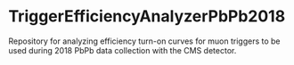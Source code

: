 # TriggerEfficiencyAnalyzerPbPb2018
Repository for analyzing efficiency turn-on curves for muon triggers to be used during 2018 PbPb data collection with the CMS detector.
